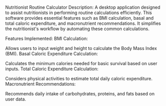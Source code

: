 Nutritionist Routine Calculator
Description:
A desktop application designed to assist nutritionists in performing routine calculations efficiently. This software provides essential features such as BMI calculation, basal and total caloric expenditure, and macronutrient recommendations. It simplifies the nutritionist's workflow by automating these common calculations.

Features Implemented:
BMI Calculation:

Allows users to input weight and height to calculate the Body Mass Index (BMI).
Basal Caloric Expenditure Calculation:

Calculates the minimum calories needed for basic survival based on user inputs.
Total Caloric Expenditure Calculation:

Considers physical activities to estimate total daily caloric expenditure.
Macronutrient Recommendations:

Recommends daily intake of carbohydrates, proteins, and fats based on user data.

